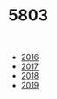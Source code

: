 # 5803

<br>

- [2016](https://drive.google.com/file/d/1EPrHdQ-iyzVRHe4RTsp57Krr_zc7A47u/view?usp=sharing)
- [2017](https://docs.google.com/document/d/1MbOyKP2XKCdMa1WkPImOA3bxZwHB33dfyw7-KmMOuXg/edit?usp=sharing)
- [2018](https://drive.google.com/file/d/1P9RR63_DKCqQ5LbE6GvLuq9MrR32zWZX/view?usp=sharing)
- [2019](https://docs.google.com/presentation/d/1HNdr27jViAZiwpf6bZMzUmj_McREeeK1mnCSEBYTJik/edit?usp=sharing)